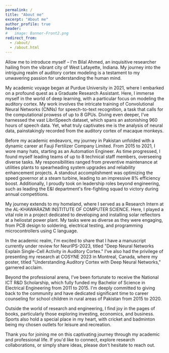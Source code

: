```yaml
---
permalink: /
title: "About me"
excerpt: "About me"
author_profile: true
header:
#   image: Banner-Front2.png
redirect_from: 
  - /about/
  - /about.html
---
```

Allow me to introduce myself – I'm Bilal Ahmed, an inquisitive researcher hailing from the vibrant city of West Lafayette, Indiana. My journey into the intriguing realm of auditory cortex modeling is a testament to my unwavering passion for understanding the human mind.

My academic voyage began at Purdue University in 2021, where I embarked on a profound quest as a Graduate Research Assistant. Here, I immerse myself in the world of deep learning, with a particular focus on modeling the auditory cortex. My work involves the intricate training of Convolutional Neural Networks (CNNs) for speech-to-text recognition, a task that calls for the computational prowess of up to 8 GPUs. Diving even deeper, I've harnessed the vast LibriSpeech dataset, which spans an astonishing 960 hours of speech data. Yet, what truly captivates me is the analysis of neural data, painstakingly recorded from the auditory cortex of macaque monkeys.

Before my academic endeavors, my journey in Pakistan unfolded with a dynamic career at Fauji Fertilizer Company Limited. From 2015 to 2021, I wore many hats, starting as an Automation Engineer. As time progressed, I found myself leading teams of up to 8 technical staff members, overseeing diverse tasks. My responsibilities ranged from preventive maintenance at utilities plants to spearheading system upgrades and reliability enhancement projects. A standout accomplishment was optimizing the speed governor at a steam turbine, leading to an impressive 8% efficiency boost. Additionally, I proudly took on leadership roles beyond engineering, such as leading the E&I department's fire-fighting squad to victory during annual competitions.

My journey extends to my homeland, where I served as a Research Intern at the AL-KHAWARAZMI INSTITUTE OF COMPUTER SCIENCE. Here, I played a vital role in a project dedicated to developing and installing solar reflectors at a heliostat power plant. My tasks were as diverse as they were engaging, from PCB design to soldering, electrical testing, and programming microcontrollers using C language.

In the academic realm, I'm excited to share that I have a manuscript currently under review for NeurIPS-2023, titled "Deep Neural Networks Explain Single-Cell Activity in Auditory Cortex." I've also had the privilege of presenting my research at COSYNE 2023 in Montreal, Canada, where my poster, titled "Understanding Auditory Cortex with Deep Neural Networks," garnered acclaim.

Beyond the professional arena, I've been fortunate to receive the National ICT R&D Scholarship, which fully funded my Bachelor of Science in Electrical Engineering from 2011 to 2015. I'm deeply committed to giving back to the community and have dedicated significant time to career counseling for school children in rural areas of Pakistan from 2015 to 2020.

Outside the world of research and engineering, I find joy in the pages of books, particularly those exploring investing, economics, and business. Sports also hold a special place in my heart, with cricket and badminton being my chosen outlets for leisure and recreation.

Thank you for joining me on this captivating journey through my academic and professional life. If you'd like to connect, explore research collaborations, or simply share ideas, please don't hesitate to reach out.


<!-- ================ -->
<!-- My Recent Tweets -->
<!-- ================ -->

<!-- <div style="max-height: 300px; overflow-y: scroll;">
  <a class="twitter-timeline" data-width="300" href="https://twitter.com/HamidRixvi?ref_src=twsrc%5Etfw">My recent tweets</a> 
  <script async src="https://platform.twitter.com/widgets.js" charset="utf-8"></script>
</div> -->
